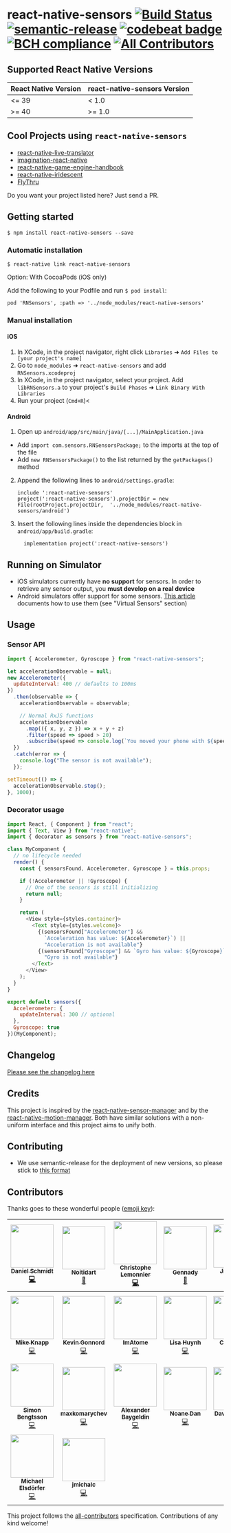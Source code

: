 # react-native-sensors [![Build Status](https://travis-ci.org/react-native-sensors/react-native-sensors.svg?branch=master)](https://travis-ci.org/react-native-sensors/react-native-sensors) [![semantic-release](https://img.shields.io/badge/%20%20%F0%9F%93%A6%F0%9F%9A%80-semantic--release-e10079.svg)](https://github.com/semantic-release/semantic-release) [![codebeat badge](https://codebeat.co/badges/9661e295-3793-4d58-9161-4d0471a68b0c)](https://codebeat.co/projects/github-com-react-native-sensors-react-native-sensors-master) [![BCH compliance](https://bettercodehub.com/edge/badge/react-native-sensors/react-native-sensors?branch=master)](https://bettercodehub.com/) [![All Contributors](https://img.shields.io/badge/all_contributors-23-orange.svg?style=flat-square)](#contributors)

## Supported React Native Versions

| React Native Version | react-native-sensors Version |
| -------------------- | ---------------------------- |
| <= 39                | < 1.0                        |
| >= 40                | >= 1.0                       |

## Cool Projects using `react-native-sensors`

* [react-native-live-translator](https://github.com/agrcrobles/react-native-live-translator)
* [imagination-react-native](https://github.com/Matzielab/imagination-react-native)
* [react-native-game-engine-handbook](https://github.com/bberak/react-native-game-engine-handbook)
* [react-native-iridescent](https://github.com/elevenfooteleven/react-native-iridescent)
* [FlyThru](https://github.com/Noitidart/FlyThru)

Do you want your project listed here? Just send a PR.

## Getting started

`$ npm install react-native-sensors --save`

### Automatic installation

`$ react-native link react-native-sensors`

Option: With CocoaPods (iOS only)

Add the following to your Podfile and run `$ pod install`:

`pod 'RNSensors', :path => '../node_modules/react-native-sensors'`

### Manual installation

#### iOS

1.  In XCode, in the project navigator, right click `Libraries` ➜ `Add Files to [your project's name]`
2.  Go to `node_modules` ➜ `react-native-sensors` and add `RNSensors.xcodeproj`
3.  In XCode, in the project navigator, select your project. Add `libRNSensors.a` to your project's `Build Phases` ➜ `Link Binary With Libraries`
4.  Run your project (`Cmd+R`)<

#### Android

1.  Open up `android/app/src/main/java/[...]/MainApplication.java`

* Add `import com.sensors.RNSensorsPackage;` to the imports at the top of the file
* Add `new RNSensorsPackage()` to the list returned by the `getPackages()` method

2.  Append the following lines to `android/settings.gradle`:
    ```
    include ':react-native-sensors'
    project(':react-native-sensors').projectDir = new File(rootProject.projectDir, 	'../node_modules/react-native-sensors/android')
    ```
3.  Insert the following lines inside the dependencies block in `android/app/build.gradle`:
    ```
      implementation project(':react-native-sensors')
    ```

## Running on Simulator

* iOS simulators currently have **no support** for sensors. In order to retrieve any sensor output, you **must develop on a real device**
* Android simulators offer support for some sensors. [This article](https://developer.android.com/studio/run/emulator#extended) documents how to use them (see "Virtual Sensors" section)

## Usage

### Sensor API

```javascript
import { Accelerometer, Gyroscope } from "react-native-sensors";

let accelerationObservable = null;
new Accelerometer({
  updateInterval: 400 // defaults to 100ms
})
  .then(observable => {
    accelerationObservable = observable;

    // Normal RxJS functions
    accelerationObservable
      .map(({ x, y, z }) => x + y + z)
      .filter(speed => speed > 20)
      .subscribe(speed => console.log(`You moved your phone with ${speed}`));
  })
  .catch(error => {
    console.log("The sensor is not available");
  });

setTimeout(() => {
  accelerationObservable.stop();
}, 1000);
```

### Decorator usage

```javascript
import React, { Component } from "react";
import { Text, View } from "react-native";
import { decorator as sensors } from "react-native-sensors";

class MyComponent {
  // no lifecycle needed
  render() {
    const { sensorsFound, Accelerometer, Gyroscope } = this.props;

    if (!Accelerometer || !Gyroscope) {
      // One of the sensors is still initializing
      return null;
    }

    return (
      <View style={styles.container}>
        <Text style={styles.welcome}>
          {(sensorsFound["Accelerometer"] &&
            `Acceleration has value: ${Accelerometer}`) ||
            "Acceleration is not available"}
          {(sensorsFound["Gyroscope"] && `Gyro has value: ${Gyroscope}`) ||
            "Gyro is not available"}
        </Text>
      </View>
    );
  }
}

export default sensors({
  Accelerometer: {
    updateInterval: 300 // optional
  },
  Gyroscope: true
})(MyComponent);
```

## Changelog

[Please see the changelog here](docs/Changelog.md)

## Credits

This project is inspired by the [react-native-sensor-manager](https://github.com/kprimice/react-native-sensor-manager) and by the [react-native-motion-manager](https://github.com/pwmckenna/react-native-motion-manager). Both have similar solutions with a non-uniform interface and this project aims to unify both.

## Contributing

* We use semantic-release for the deployment of new versions, so please stick to [this format](https://github.com/semantic-release/semantic-release#commit-message-format)

## Contributors

Thanks goes to these wonderful people ([emoji key](https://github.com/kentcdodds/all-contributors#emoji-key)):

<!-- ALL-CONTRIBUTORS-LIST:START - Do not remove or modify this section -->
<!-- prettier-ignore -->
| [<img src="https://avatars2.githubusercontent.com/u/1337046?v=4" width="100px;"/><br /><sub><b>Daniel Schmidt</b></sub>](http://danielmschmidt.de/)<br />[💻](https://github.com/react-native-sensors/react-native-sensors/commits?author=DanielMSchmidt "Code") | [<img src="https://avatars0.githubusercontent.com/u/6372489?v=4" width="100px;"/><br /><sub><b>Noitidart</b></sub>](http://noitidart.github.io/)<br />[📖](https://github.com/react-native-sensors/react-native-sensors/commits?author=Noitidart "Documentation") | [<img src="https://avatars2.githubusercontent.com/u/6213682?v=4" width="100px;"/><br /><sub><b>Christophe Lemonnier</b></sub>](https://github.com/tontonrally)<br />[💻](https://github.com/react-native-sensors/react-native-sensors/commits?author=tontonrally "Code") | [<img src="https://avatars2.githubusercontent.com/u/12188900?v=4" width="100px;"/><br /><sub><b>Gennady</b></sub>](http://belogortsev.ru/)<br />[📖](https://github.com/react-native-sensors/react-native-sensors/commits?author=Greeny7 "Documentation") | [<img src="https://avatars2.githubusercontent.com/u/1251301?v=4" width="100px;"/><br /><sub><b>Jiaming Lu</b></sub>](https://github.com/jiaminglu)<br />[💻](https://github.com/react-native-sensors/react-native-sensors/commits?author=jiaminglu "Code") | [<img src="https://avatars1.githubusercontent.com/u/4612947?v=4" width="100px;"/><br /><sub><b>Alex Wasner</b></sub>](https://github.com/alexwasner)<br />[💻](https://github.com/react-native-sensors/react-native-sensors/commits?author=alexwasner "Code") | [<img src="https://avatars1.githubusercontent.com/u/9479593?v=4" width="100px;"/><br /><sub><b>Nam Đàm</b></sub>](https://github.com/namqdam)<br />[💻](https://github.com/react-native-sensors/react-native-sensors/commits?author=namqdam "Code") |
| :---: | :---: | :---: | :---: | :---: | :---: | :---: |
| [<img src="https://avatars1.githubusercontent.com/u/103593?v=4" width="100px;"/><br /><sub><b>Mike Knapp</b></sub>](http://www.twitter.com/mikeee)<br />[💻](https://github.com/react-native-sensors/react-native-sensors/commits?author=mikeknapp "Code") | [<img src="https://avatars1.githubusercontent.com/u/10956848?v=4" width="100px;"/><br /><sub><b>Kevin Gonnord</b></sub>](https://github.com/Lleios)<br />[💻](https://github.com/react-native-sensors/react-native-sensors/commits?author=Lleios "Code") | [<img src="https://avatars3.githubusercontent.com/u/7541319?v=4" width="100px;"/><br /><sub><b>ImAtome</b></sub>](https://github.com/ImAtome)<br />[💻](https://github.com/react-native-sensors/react-native-sensors/commits?author=ImAtome "Code") | [<img src="https://avatars0.githubusercontent.com/u/3603130?v=4" width="100px;"/><br /><sub><b>Lisa Huynh</b></sub>](https://github.com/lisamai)<br />[💻](https://github.com/react-native-sensors/react-native-sensors/commits?author=lisamai "Code") | [<img src="https://avatars0.githubusercontent.com/u/7315?v=4" width="100px;"/><br /><sub><b>Cory Smith</b></sub>](http://bullish.io)<br />[💻](https://github.com/react-native-sensors/react-native-sensors/commits?author=corymsmith "Code") | [<img src="https://avatars3.githubusercontent.com/u/225712?v=4" width="100px;"/><br /><sub><b>Esa-Matti Suuronen</b></sub>](https://medium.com/@esamatti)<br />[💻](https://github.com/react-native-sensors/react-native-sensors/commits?author=epeli "Code") | [<img src="https://avatars1.githubusercontent.com/u/19377299?v=4" width="100px;"/><br /><sub><b>Viet Nguyen</b></sub>](https://openbeta.io)<br />[💻](https://github.com/react-native-sensors/react-native-sensors/commits?author=vietnugent "Code") |
| [<img src="https://avatars3.githubusercontent.com/u/3586691?v=4" width="100px;"/><br /><sub><b>Simon Bengtsson</b></sub>](http://simonbengtsson.com)<br />[💻](https://github.com/react-native-sensors/react-native-sensors/commits?author=simonbengtsson "Code") | [<img src="https://avatars0.githubusercontent.com/u/7002833?v=4" width="100px;"/><br /><sub><b>maxkomarychev</b></sub>](https://github.com/maxkomarychev)<br />[💻](https://github.com/react-native-sensors/react-native-sensors/commits?author=maxkomarychev "Code") | [<img src="https://avatars3.githubusercontent.com/u/6882605?v=4" width="100px;"/><br /><sub><b>Alexander Baygeldin</b></sub>](http://baygeldin.name)<br />[💻](https://github.com/react-native-sensors/react-native-sensors/commits?author=baygeldin "Code") | [<img src="https://avatars1.githubusercontent.com/u/17160720?v=4" width="100px;"/><br /><sub><b>Noane Dan</b></sub>](https://github.com/NoaneDan)<br />[💻](https://github.com/react-native-sensors/react-native-sensors/commits?author=NoaneDan "Code") | [<img src="https://avatars0.githubusercontent.com/u/23297390?v=4" width="100px;"/><br /><sub><b>David Escalera</b></sub>](https://github.com/dabit1)<br />[💬](#question-dabit1 "Answering Questions") [💻](https://github.com/react-native-sensors/react-native-sensors/commits?author=dabit1 "Code") | [<img src="https://avatars1.githubusercontent.com/u/2933593?v=4" width="100px;"/><br /><sub><b>Ethan Neff</b></sub>](http://eneff.com)<br />[💻](https://github.com/react-native-sensors/react-native-sensors/commits?author=ethanneff "Code") | [<img src="https://avatars1.githubusercontent.com/u/170832?v=4" width="100px;"/><br /><sub><b>Manuel Alabor</b></sub>](https://alabor.me)<br />[💻](https://github.com/react-native-sensors/react-native-sensors/commits?author=swissmanu "Code") |
| [<img src="https://avatars1.githubusercontent.com/u/13807?v=4" width="100px;"/><br /><sub><b>Michael Elsdörfer</b></sub>](http://blog.elsdoerfer.name)<br />[💻](https://github.com/react-native-sensors/react-native-sensors/commits?author=miracle2k "Code") | [<img src="https://avatars3.githubusercontent.com/u/2194413?v=4" width="100px;"/><br /><sub><b>jmichalc</b></sub>](https://github.com/jmichalc)<br />[💻](https://github.com/react-native-sensors/react-native-sensors/commits?author=jmichalc "Code") |
<!-- ALL-CONTRIBUTORS-LIST:END -->

This project follows the [all-contributors](https://github.com/kentcdodds/all-contributors) specification. Contributions of any kind welcome!
